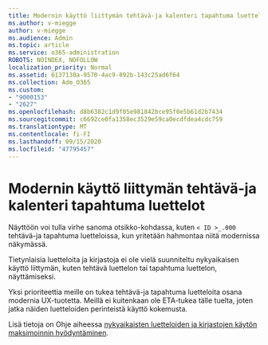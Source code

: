 ```yaml
---
title: Modernin käyttö liittymän tehtävä-ja kalenteri tapahtuma luettelot
ms.author: v-miegge
author: v-miegge
ms.audience: Admin
ms.topic: article
ms.service: o365-administration
ROBOTS: NOINDEX, NOFOLLOW
localization_priority: Normal
ms.assetid: 6137138a-9570-4ac9-892b-143c25ad6f64
ms.collection: Adm_O365
ms.custom:
- "9000153"
- "2627"
ms.openlocfilehash: d8b6382c1d9f05e981842bce95f0e5b61d2b7434
ms.sourcegitcommit: c6692ce0fa1358ec3529e59ca0ecdfdea4cdc759
ms.translationtype: MT
ms.contentlocale: fi-FI
ms.lasthandoff: 09/15/2020
ms.locfileid: "47795457"
---
```

# <a name="task-and-calendar-event-list-in-modern-ui"></a>Modernin käyttö liittymän tehtävä-ja kalenteri tapahtuma luettelot

Näyttöön voi tulla virhe sanoma otsikko-kohdassa, kuten `< ID >_.000` tehtävä-ja tapahtuma luetteloissa, kun yritetään hahmontaa niitä modernissa näkymässä.

Tietynlaisia luetteloita ja kirjastoja ei ole vielä suunniteltu nykyaikaisen käyttö liittymän, kuten tehtävä luettelon tai tapahtuma luettelon, näyttämiseksi.

Yksi prioriteettia meille on tukea tehtävä-ja tapahtuma luetteloita osana modernia UX-tuotetta. Meillä ei kuitenkaan ole ETA-tukea tälle tuelta, joten jatka näiden luetteloiden perinteistä käyttö kokemusta.

Lisä tietoja on Ohje aiheessa [nykyaikaisten luetteloiden ja kirjastojen käytön maksimoinnin hyödyntäminen](https://docs.microsoft.com/sharepoint/dev/transform/modernize-userinterface-lists-and-libraries).
